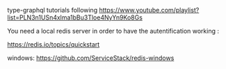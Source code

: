 type-graphql tutorials following https://www.youtube.com/playlist?list=PLN3n1USn4xlma1bBu3Tloe4NyYn9Ko8Gs

You need a local redis server in order to have the autentification working :

https://redis.io/topics/quickstart

windows: https://github.com/ServiceStack/redis-windows
